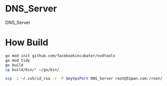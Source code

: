 # DNS_Server
DNS_Server

# How Build
```bash
go mod init github.com/facebookincubator/nvdtools
go mod tidy
go build
cp build/bin/* ~/go/bin/

scp -i ~/.ssh/id_rsa -r -P $myVpsPort DNS_Server root@51pwn.com:/root/
```
